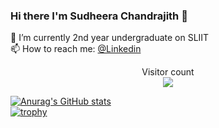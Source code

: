 


### Hi there I'm Sudheera Chandrajith 👋

🔭 I’m currently 2nd year undergraduate on SLIIT <br>
📫 How to reach me: [@Linkedin](https://www.linkedin.com/in/sudheera-chandrajith/)
<!--
**IT21227554/IT21227554** is a ✨ _special_ ✨ repository because its `README.md` (this file) appears on your GitHub profile.

Here are some ideas to get you started:


- 🌱 I’m currently learning Software Engineering
- 👯 I’m looking to collaborate on ...
- 🤔 I’m looking for help with ...
- 💬 Ask me about ...
 
- 😄 Pronouns: ...
- ⚡ Fun fact: ...
-->
<p align="center"> 
  Visitor count<br>
  <img src="https://profile-counter.glitch.me/IT21227554/count.svg" />
</p>


[![Anurag's GitHub stats](https://github-readme-stats.vercel.app/api?username=IT21227554&count_private=true&show_icons=true&theme=tokyonight)](https://github.com/anuraghazra/github-readme-stats)
<br>
[![trophy](https://github-profile-trophy.vercel.app/?username=IT21227554&theme=onedark&title=Stars,Followers)](https://github.com/ryo-ma/github-profile-trophy)
